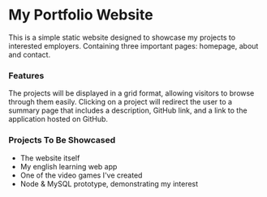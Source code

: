 # My Portfolio Website

This is a simple static website designed to showcase my projects to interested employers.
Containing three important pages: homepage, about and contact.

### Features
The projects will be displayed in a grid format, allowing visitors to browse through them easily.
Clicking on a project will redirect the user to a summary page that includes a description, GitHub link, and a link to the application hosted on GitHub.

### Projects To Be Showcased
- The website itself
- My english learning web app
- One of the video games I've created
- Node & MySQL prototype, demonstrating my interest
